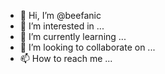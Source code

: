 - 👋 Hi, I’m @beefanic
- 👀 I’m interested in ...
- 🌱 I’m currently learning ...
- 💞️ I’m looking to collaborate on ...
- 📫 How to reach me ...

<!---
beefanic/beefanic is a ✨ special ✨ repository because its `README.md` (this file) appears on your GitHub profile.
You can click the Preview link to take a look at your changes.
--->

